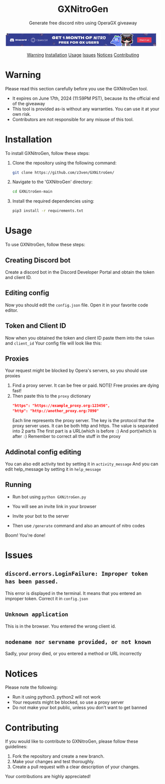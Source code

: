 
<div align="center">
  <h1>GXNitroGen</h1>
  <p>Generate free discord nitro using OperaGX giveaway</p>
  <img src="asset.png">

  
  <a href="https://github.com/z3ven/GXNitroGen/tree/main#warning
">Warning</a>
  <a href="https://github.com/z3ven/GXNitroGen/tree/main#installation
">Installation</a>
  <a href="https://github.com/z3ven/GXNitroGen/tree/main#usage
">Usage</a>
  <a href="https://github.com/z3ven/GXNitroGen/tree/main#issues
">Issues</a>
  <a href="https://github.com/z3ven/GXNitroGen/tree/main#notices
">Notices</a>
  <a href="https://github.com/z3ven/GXNitroGen/tree/main#contributing">Contributing</a>
</div>


# Warning

Please read this section carefully before you use the GXNitroGen tool.
- It expires on June 17th, 2024 (11:59PM PST), because its the official end of the giveaway
- This tool is provided as-is without any warranties. You can use it at your own risk.
- Contributors are not responsible for any misuse of this tool.
# Installation

To install GXNitroGen, follow these steps:

1. Clone the repository using the following command:

    ```bash
    git clone https://github.com/z3ven/GXNitroGen/
    ```

2. Navigate to the 'GXNitroGen' directory:

    ```bash
    cd GXNitroGen-main
    ```

3. Install the required dependencies using:

    ```bash
    pip3 install -r requirements.txt
    ```

# Usage

To use GXNitroGen, follow these steps:
## Creating Discord bot
Create a discord bot in the Discord Developer Portal and obtain the token and client ID.
## Editing config
Now you should edit the `config.json` file. Open it in your favorite code editor.
## Token and Client ID
Now when you obtained the token and client ID paste them into the `token` and `client_id`
Your config file will look like this:
## Proxies
Your request might be blocked by Opera's servers, so you should use proxies
1. Find a proxy server. It can be free or paid. NOTE! Free proxies are dying fast!
2. Then paste this to the `proxy` dictionary
   ```json
   "https": "https://example_proxy.org:123456",
   "http": "http://another_proxy.org:7890"
   ```
   Each line represents the proxy server.
   The key is the protocol that the proxy server uses. It can be both http and https. 
   The value is separated into 2 parts
   The first part is a URL(which is before `:`)
   And port(which is after `:`)
   Remember to correct all the stuff in the proxy
## Addinotal config editing
You can also edit activity text by setting it in `activity_message`
And you can edit help_message by setting it in `help_message`
## Running
- Run bot using `python GXNitroGen.py`


- You will see an invite link in your browser


- Invite your bot to the server


- Then use `/generate` command and also an amount of nitro codes


Boom! You're done!
# Issues
## `discord.errors.LoginFailure: Improper token has been passed.`
This error is displayed in the terminal. It means that you entered an improper token. Correct it in `config.json`
## `Unknown application`
This is in the browser. You entered the wrong client id.
## `nodename nor servname provided, or not known`
Sadly, your proxy died, or you entered a method or URL incorrectly

# Notices

Please note the following:

- Run it using python3. python2 will not work
- Your requests might be blocked, so use a proxy server
- Do not make your bot public, unless you don't want to get banned

# Contributing

If you would like to contribute to GXNitroGen, please follow these guidelines:

1. Fork the repository and create a new branch.
2. Make your changes and test thoroughly.
3. Create a pull request with a clear description of your changes.

Your contributions are highly appreciated!

